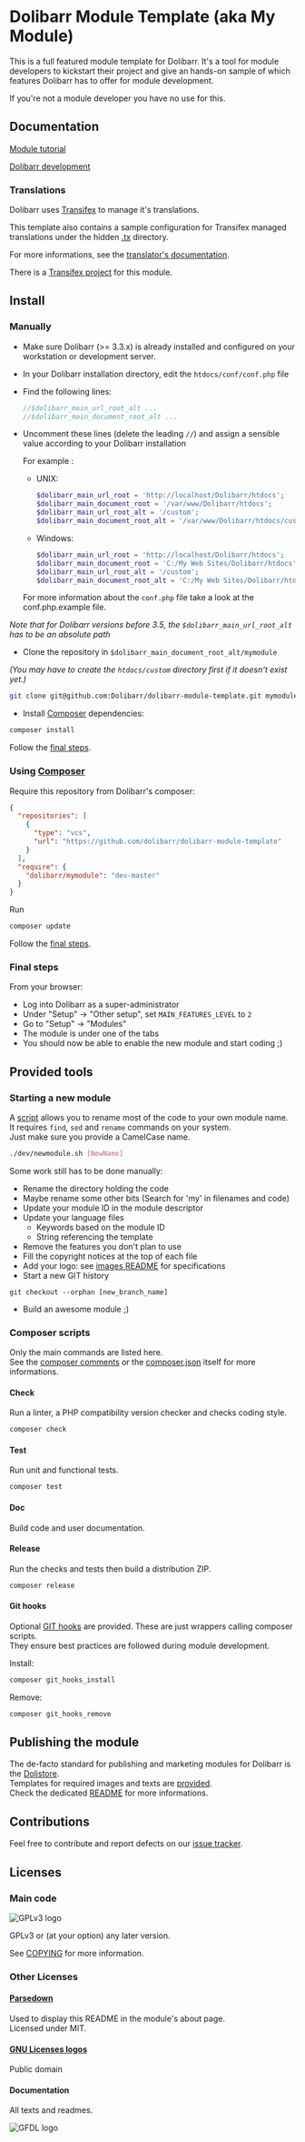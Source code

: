 Dolibarr Module Template (aka My Module)
========================================

This is a full featured module template for Dolibarr.
It's a tool for module developers to kickstart their project and give an hands-on sample of which features Dolibarr has to offer for module development.

If you're not a module developer you have no use for this.

Documentation
-------------

[Module tutorial](http://wiki.dolibarr.org/index.php/Module_development)

[Dolibarr development](http://wiki.dolibarr.org/index.php/Developer_documentation)

### Translations

Dolibarr uses [Transifex](http://transifex.com) to manage it's translations.

This template also contains a sample configuration for Transifex managed translations under the hidden [.tx](.tx) directory.

For more informations, see the [translator's documentation](http://wiki.dolibarr.org/index.php/Translator_documentation).

There is a [Transifex project](http://transifex.com/projects/p/dolibarr-module-template) for this module.

Install
-------

### Manually

- Make sure Dolibarr (>= 3.3.x) is already installed and configured on your workstation or development server.

- In your Dolibarr installation directory, edit the ```htdocs/conf/conf.php``` file

- Find the following lines:
    ```php
    //$dolibarr_main_url_root_alt ...
    //$dolibarr_main_document_root_alt ...
    ```

- Uncomment these lines (delete the leading ```//```) and assign a sensible value according to your Dolibarr installation

    For example :

    - UNIX:
        ```php
        $dolibarr_main_url_root = 'http://localhost/Dolibarr/htdocs';
        $dolibarr_main_document_root = '/var/www/Dolibarr/htdocs';
        $dolibarr_main_url_root_alt = '/custom';
        $dolibarr_main_document_root_alt = '/var/www/Dolibarr/htdocs/custom';
        ```

    - Windows:
        ```php
        $dolibarr_main_url_root = 'http://localhost/Dolibarr/htdocs';
        $dolibarr_main_document_root = 'C:/My Web Sites/Dolibarr/htdocs';
        $dolibarr_main_url_root_alt = '/custom';
        $dolibarr_main_document_root_alt = 'C:/My Web Sites/Dolibarr/htdocs/custom';
        ```

    For more information about the ```conf.php``` file take a look at the conf.php.example file.

*Note that for Dolibarr versions before 3.5, the ```$dolibarr_main_url_root_alt``` has to be an absolute path*

- Clone the repository in ```$dolibarr_main_document_root_alt/mymodule```

*(You may have to create the ```htdocs/custom``` directory first if it doesn't exist yet.)*
```sh
git clone git@github.com:Dolibarr/dolibarr-module-template.git mymodule
```

- Install [Composer](https://getcomposer.org) dependencies:
```sh
composer install
```

Follow the [final steps](#final_steps).

### Using [Composer](https://getcomposer.org)
Require this repository from Dolibarr's composer:
```json
{
  "repositories": [
    {
      "type": "vcs",
      "url": "https://github.com/dolibarr/dolibarr-module-template"
    }
  ],
  "require": {
    "dolibarr/mymodule": "dev-master"
  }
}
```

Run
```sh
composer update
```

Follow the [final steps](#final_steps).

### <a name="final_steps"></a>Final steps

From your browser:

  - Log into Dolibarr as a super-administrator
  - Under "Setup" -> "Other setup", set ```MAIN_FEATURES_LEVEL``` to ```2```
  - Go to "Setup" -> "Modules"
  - The module is under one of the tabs
  - You should now be able to enable the new module and start coding ;)

Provided tools
--------------

### Starting a new module

A [script](dev/newmodule.sh) allows you to rename most of the code to your own module name.  
It requires ```find```, ```sed``` and ```rename``` commands on your system.  
Just make sure you provide a CamelCase name.
```sh
./dev/newmodule.sh [NewName]
```

Some work still has to be done manually:
- Rename the directory holding the code
- Maybe rename some other bits (Search for 'my' in filenames and code)
- Update your module ID in the module descriptor
- Update your language files
    - Keywords based on the module ID
    - String referencing the template
- Remove the features you don't plan to use
- Fill the copyright notices at the top of each file
- Add your logo: see [images README](dev/img/README.md) for specifications
- Start a new GIT history 
```
git checkout --orphan [new_branch_name]
```
- Build an awesome module ;)

### Composer scripts

Only the main commands are listed here.  
See the [composer comments](composer-comments.md) or the [composer.json](composer.json) itself for more informations.

#### Check

Run a linter, a PHP compatibility version checker and checks coding style.
```sh
composer check
```

#### Test
  
Run unit and functional tests.
```sh
composer test
```

#### Doc
Build code and user documentation.

#### Release

Run the checks and tests then build a distribution ZIP.
```sh
composer release
```

#### Git hooks

Optional [GIT hooks](https://git-scm.com/book/it/v2/Customizing-Git-Git-Hooks) are provided.
These are just wrappers calling composer scripts.  
They ensure best practices are followed during module development.  

Install:
```sh
composer git_hooks_install
```

Remove:
```sh
composer git_hooks_remove
```

## Publishing the module
The de-facto standard for publishing and marketing modules for Dolibarr is the [Dolistore](https://www.dolistore.com).  
Templates for required images and texts are [provided](dev/dolistore).  
Check the dedicated [README](dev/dolistore/README.md) for more informations.

Contributions
-------------

Feel free to contribute and report defects on our [issue tracker](http://github.com/Dolibarr/dolibarr-module-template/issues).

Licenses
--------

### Main code

![GPLv3 logo](img/gplv3.png)

GPLv3 or (at your option) any later version.

See [COPYING](COPYING) for more information.

### Other Licenses

#### [Parsedown](http://parsedown.org/)

Used to display this README in the module's about page.  
Licensed under MIT.

#### [GNU Licenses logos](https://www.gnu.org/graphics/license-logos.html)

Public domain

#### Documentation

All texts and readmes.

![GFDL logo](img/gfdl.png)
